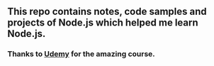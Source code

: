 ## This repo contains notes, code samples and projects of Node.js which helped me learn Node.js.

### Thanks to [Udemy](https://www.udemy.com/course/nodejs-backend/) for the amazing course.